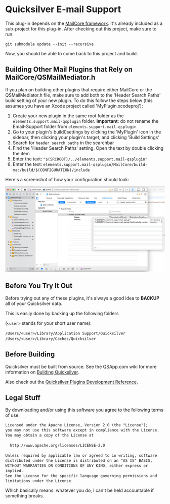 Quicksilver E-mail Support
==========================

This plug-in depends on the [MailCore framework](https://github.com/mronge/MailCore). It's already included as a sub-project for this plug-in. After checking out this project, make sure to run:

    git submodule update --init --recursive

Now, you should be able to come back to this project and build.

Building Other Mail Plugins that Rely on MailCore/QSMailMediator.h
------------------------------------------------------------------

If you plan on building other plugins that require either MailCore or the QSMailMediator.h file, make sure to add both to the 'Header Search Paths' build setting of your new plugin. To do this follow the steps below (this assumes you have an Xcode project called 'MyPlugin.xcodeproj'):

1. Create your new plugin in the same root folder as the `elements.support.mail-qsplugin` folder. **Important**: do not rename the Email-Support folder from `elements.support.mail-qsplugin`
2. Go to your plugin's build0settings by clicking the 'MyPlugin' icon in the sidebar, then clicking your plugin's target, and clicking 'Build Settings'
3. Search for `header search paths` in the searchbar
4. Find the 'Header Search Paths' setting. Open the text by double clicking the item
5. Enter the text: `"$(SRCROOT)/../elements.support.mail-qsplugin"`
6. Enter the text: `elements.support.mail-qsplugin/MailCore/build-mac/build/$(CONFIGURATION)/include`

Here's a screenshot of how your configuration should look:

![Header Search Paths](header-search-paths.png)

Before You Try It Out
---------------------

Before trying out any of these plugins, it's always a good idea to **BACKUP** all of your Quicksilver data.

This is easily done by backing up the following folders 

(`<user>` stands for your short user name):

`/Users/<user>/Library/Application Support/Quicksilver`  
`/Users/<user>/Library/Caches/Quicksilver`

	
Before Building
---------------

Quicksilver must be built from source. See the QSApp.com wiki for more information on [Building Quicksilver](http://qsapp.com/wiki/Building_Quicksilver).

Also check out the [Quicksilver Plugins Development Reference](http://projects.skurfer.com/QuicksilverPlug-inReference.mdown).

Legal Stuff 
-----------

By downloading and/or using this software you agree to the following terms of use:

    Licensed under the Apache License, Version 2.0 (the "License");
    you may not use this software except in compliance with the License.
    You may obtain a copy of the License at
    
      http://www.apache.org/licenses/LICENSE-2.0
    
    Unless required by applicable law or agreed to in writing, software
    distributed under the License is distributed on an "AS IS" BASIS,
    WITHOUT WARRANTIES OR CONDITIONS OF ANY KIND, either express or implied.
    See the License for the specific language governing permissions and
    limitations under the License.


Which basically means: whatever you do, I can't be held accountable if something breaks.